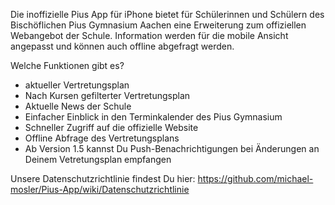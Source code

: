 Die inoffizielle Pius App für iPhone bietet für Schülerinnen und Schülern des Bischöflichen Pius Gymnasium Aachen eine Erweiterung zum offiziellen Webangebot der Schule. Information werden für die mobile Ansicht angepasst und können auch offline abgefragt werden.

Welche Funktionen gibt es?

- aktueller Vertretungsplan
- Nach Kursen gefilterter Vertretungsplan
- Aktuelle News der Schule
- Einfacher Einblick in den Terminkalender des Pius Gymnasium
- Schneller Zugriff auf die offizielle Website
- Offline Abfrage des Vertretungsplans
- Ab Version 1.5 kannst Du Push-Benachrichtigungen bei Änderungen an Deinem Vetretungsplan empfangen

Unsere Datenschutzrichtlinie findest Du hier: https://github.com/michael-mosler/Pius-App/wiki/Datenschutzrichtlinie

